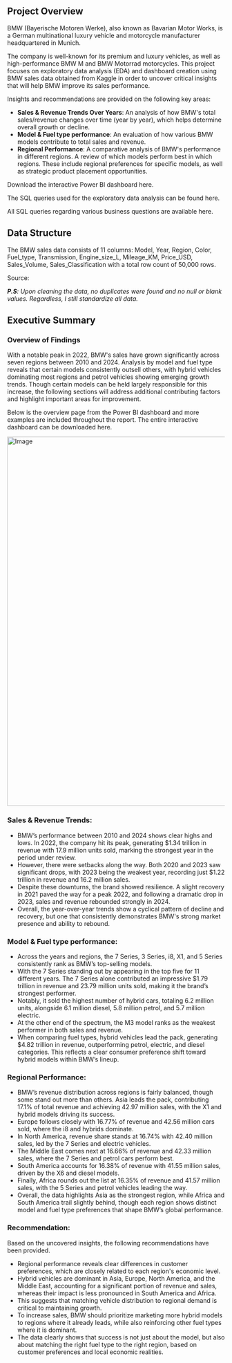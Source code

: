 ## Project Overview
BMW (Bayerische Motoren Werke), also known as Bavarian Motor Works, is a German multinational luxury vehicle and motorcycle manufacturer headquartered in Munich. 
 
The company is well-known for its premium and luxury vehicles, as well as high-performance BMW M and BMW Motorrad motorcycles. 
This project focuses on exploratory data analysis (EDA) and dashboard creation using BMW sales data obtained from Kaggle in order to uncover critical insights that will help BMW improve its sales performance.

Insights and recommendations are provided on the following key areas:

- **Sales & Revenue Trends Over Years**: An analysis of how BMW's total sales/revenue changes over time (year by year), which helps determine overall growth or decline.
- **Model & Fuel type performance**: An evaluation of how various BMW models contribute to total sales and revenue.
- **Regional Performance**: A comparative analysis of BMW's performance in different regions. A review of which models perform best in which regions. These include regional preferences for specific models, as well as strategic product placement opportunities.

Download the interactive Power BI dashboard here.

The SQL queries used for the exploratory data analysis can be found here.

All SQL queries regarding various business questions are available here.

## Data Structure
The BMW sales data consists of 11 columns: Model, Year, Region, Color, Fuel_type, Transmission, Engine_size_L, Mileage_KM, Price_USD, Sales_Volume, Sales_Classification with a total row count of 50,000 rows.

Source:

_**P.S**: Upon cleaning the data, no duplicates were found and no null or blank values. Regardless, I still standardize all data._

## Executive Summary
### Overview of Findings

With a notable peak in 2022, BMW's sales have grown significantly across seven regions between 2010 and 2024. Analysis by model and fuel type reveals that certain models consistently outsell others, with hybrid vehicles dominating most regions and petrol vehicles showing emerging growth trends. Though certain models can be held largely responsible for this increase, the following sections will address additional contributing factors and highlight important areas for improvement.

Below is the overview page from the Power BI dashboard and more examples are included throughout the report. The entire interactive dashboard can be downloaded here.

<img width="1511" height="854" alt="Image" src="https://github.com/user-attachments/assets/aff330cd-7e4e-4ad8-8a50-e43e8ea4a790" />


### Sales & Revenue Trends:

- BMW’s performance between 2010 and 2024 shows clear highs and lows. In 2022, the company hit its peak, generating $1.34 trillion in revenue with 17.9 million units sold, marking the strongest year in the period under review.
- However, there were setbacks along the way. Both 2020 and 2023 saw significant drops, with 2023 being the weakest year, recording just $1.22 trillion in revenue and 16.2 million sales.
- Despite these downturns, the brand showed resilience. A slight recovery in 2021 paved the way for a peak 2022, and following a dramatic drop in 2023, sales and revenue rebounded strongly in 2024.
- Overall, the year-over-year trends show a cyclical pattern of decline and recovery, but one that consistently demonstrates BMW's strong market presence and ability to rebound.

### Model & Fuel type performance:

- Across the years and regions, the 7 Series, 3 Series, i8, X1, and 5 Series consistently rank as BMW’s top-selling models.
- With the 7 Series standing out by appearing in the top five for 11 different years. The 7 Series alone contributed an impressive $1.79 trillion in revenue and 23.79 million units sold, making it the brand’s strongest performer.
- Notably, it sold the highest number of hybrid cars, totaling 6.2 million units, alongside 6.1 million diesel, 5.8 million petrol, and 5.7 million electric.
- At the other end of the spectrum, the M3 model ranks as the weakest performer in both sales and revenue.
- When comparing fuel types, hybrid vehicles lead the pack, generating $4.82 trillion in revenue, outperforming petrol, electric, and diesel categories. This reflects a clear consumer preference shift toward hybrid models within BMW’s lineup.

### Regional Performance:

- BMW’s revenue distribution across regions is fairly balanced, though some stand out more than others. Asia leads the pack, contributing 17.1% of total revenue and achieving 42.97 million sales, with the X1 and hybrid models driving its success.
- Europe follows closely with 16.77% of revenue and 42.56 million cars sold, where the i8 and hybrids dominate.
- In North America, revenue share stands at 16.74% with 42.40 million sales, led by the 7 Series and electric vehicles.
- The Middle East comes next at 16.66% of revenue and 42.33 million sales, where the 7 Series and petrol cars perform best.
- South America accounts for 16.38% of revenue with 41.55 million sales, driven by the X6 and diesel models.
- Finally, Africa rounds out the list at 16.35% of revenue and 41.57 million sales, with the 5 Series and petrol vehicles leading the way.
- Overall, the data highlights Asia as the strongest region, while Africa and South America trail slightly behind, though each region shows distinct model and fuel type preferences that shape BMW’s global performance.

### Recommendation:

Based on the uncovered insights, the following recommendations have been provided.

- Regional performance reveals clear differences in customer preferences, which are closely related to each region's economic level.
- Hybrid vehicles are dominant in Asia, Europe, North America, and the Middle East, accounting for a significant portion of revenue and sales, whereas their impact is less pronounced in South America and Africa.
- This suggests that matching vehicle distribution to regional demand is critical to maintaining growth.
- To increase sales, BMW should prioritize marketing more hybrid models to regions where it already leads, while also reinforcing other fuel types where it is dominant.
- The data clearly shows that success is not just about the model, but also about matching the right fuel type to the right region, based on customer preferences and local economic realities.


